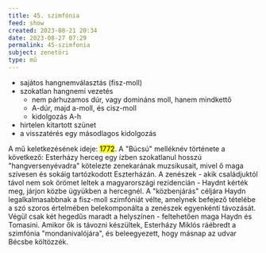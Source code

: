 ```yaml
---
title: 45. szimfónia
feed: show
created: 2023-08-21 20:34
date: 2023-08-27 07:29
permalink: 45-szimfonia
subject: zenetöri
type: mű
---
```


- sajátos hangnemválasztás (fisz-moll)
- szokatlan hangnemi vezetés
	- nem párhuzamos dúr, vagy domináns moll, hanem mindkettő
	- A-dúr, majd a-moll, és cisz-moll
	- kidolgozás A-h
- hirtelen kitartott szünet
- a visszatérés egy másodlagos kidolgozás

A mű keletkezésének ideje: <mark>1772</mark>. A "Búcsú" melléknév története a következő: Esterházy herceg egy ízben szokatlanul hosszú "hangversenyévadra" kötelezte zenekarának muzsikusait, mivel ő maga szívesen és sokáig tartózkodott Eszterházán. A zenészek - akik családjuktól távol nem sok örömet leltek a magyarországi rezidencián - Haydnt kérték meg, járjon közbe ügyükben a hercegnél. A "közbenjárás" céljára Haydn legalkalmasabbnak a fisz-moll szimfóniát vélte, amelynek befejező tételébe a szó szoros értelmében belekomponálta a zenészek egyenkénti távozását. Végül csak két hegedűs maradt a helyszínen - feltehetően maga Haydn és Tomasini. Amikor ők is távozni készültek, Esterházy Miklós ráébredt a szimfónia "mondanivalójára", és beleegyezett, hogy másnap az udvar Bécsbe költözzék.
